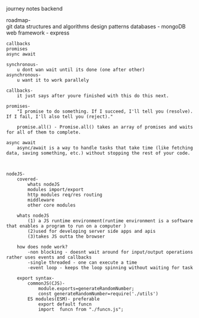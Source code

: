 journey notes backend

roadmap-    
    git
    data structures and algorithms
    design patterns 
    databases - mongoDB
    web framework - express
       
    callbacks 
    promises 
    async await

    synchronous-
        u dont wan wait until its done (one after other)
    asynchronous-
        u want it to work parallely
    
    callbacks-
        it just says after youre finished with this do this next.

    promises-
        "I promise to do something. If I succeed, I'll tell you (resolve). If I fail, I'll also tell you (reject)."

        promise.all() - Promise.all() takes an array of promises and waits for all of them to complete.

    async await
        async/await is a way to handle tasks that take time (like fetching data, saving something, etc.) without stopping the rest of your code.

    
        
    nodeJS-
        covered-
            whats nodeJS
            modules import/export
            http modules req/res routing 
            middleware
            other core modules
            
        whats nodeJS
            (1) a JS runtime environment(runtime environment is a software that enables a program to run on a computer )
            (2)used for developing server side apps and apis
            (3)takes JS outta the browser

        how does node work? 
            -non blocking - doesnt wait around for input/output operations rather uses events and callbacks
            -single threaded - one can execute a time 
            -event loop - keeps the loop spinning without waiting for task

        export syntax-
            commonJS(CJS)-
                module.exports=generateRandomNumber;
                const generateRandomNumber=require('./utils')
            ES modules(ESM)- preferable
                export default funcn
                import  funcn from "./funcn.js";